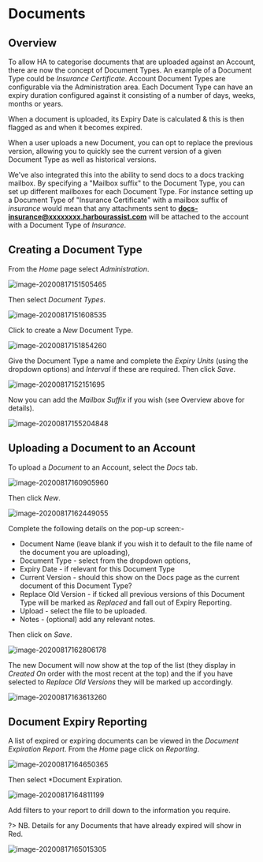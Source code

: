# Documents

## Overview

To allow HA to categorise documents that are uploaded against an Account, there are now the concept of Document Types.  An example of a Document Type could be *Insurance Certificate*.  Account Document Types are configurable via the Administration area.  Each Document Type can have an expiry duration configured against it consisting of a number of days, weeks, months or years.  

When a document is uploaded, its Expiry Date is calculated & this is then flagged as and when it becomes expired.  

When a user uploads a new Document, you can opt to replace the previous version, allowing you to quickly see the current version of a given Document Type as well as historical versions.

We've also integrated this into the ability to send docs to a docs tracking mailbox.  By specifying a "Mailbox suffix" to the Document Type, you can set up different mailboxes for each Document Type.  For instance setting up a Document Type of "Insurance Certificate" with a mailbox suffix of *insurance* would mean that any attachments sent to **docs-insurance@xxxxxxxx.harbourassist.com** will be attached to the account with a Document Type of *Insurance*.

## Creating a Document Type

From the *Home* page select *Administration*.

![image-20200817151505465](image-20200817151505465.png)

Then select *Document Types*.

![image-20200817151608535](image-20200817151608535.png)

Click to create a *New* Document Type.

![image-20200817151854260](image-20200817151854260.png)

Give the Document Type a name and complete the *Expiry Units* (using the dropdown options) and *Interval* if these are required.  Then click *Save*.

![image-20200817152151695](image-20200817152151695.png)

Now you can add the *Mailbox Suffix* if you wish (see Overview above for details).

![image-20200817155204848](image-20200817155204848.png)

## Uploading a Document to an Account

To upload a *Document* to an Account, select the *Docs* tab.

![image-20200817160905960](image-20200817160905960.png)

Then click *New*.

![image-20200817162449055](image-20200817162449055.png)

Complete the following details on the pop-up screen:-

- Document Name (leave blank if you wish it to default to the file name of the document you are uploading),
- Document Type - select from the dropdown options,
- Expiry Date - if relevant for this Document Type
- Current Version - should this show on the Docs page as the current document of this Document Type?
- Replace Old Version - if ticked all previous versions of this Document Type will be marked as *Replaced* and fall out of Expiry Reporting.
- Upload - select the file to be uploaded.
- Notes - (optional) add any relevant notes.

Then click on *Save*.

![image-20200817162806178](image-20200817162806178.png)

The new Document will now show at the top of the list (they display in *Created On* order with the most recent at the top) and the if you have selected to *Replace Old Versions* they will be marked up accordingly.

![image-20200817163613260](image-20200817163613260.png)

## Document Expiry Reporting

A list of expired or expiring documents can be viewed in the *Document Expiration Report*.  From the *Home* page click on *Reporting*.

![image-20200817164650365](image-20200817164650365.png)

Then select *Document Expiration.

![image-20200817164811199](image-20200817164811199.png)

Add filters to your report to drill down to the information you require.

?> NB. Details for any Documents that have already expired will show in Red.

![image-20200817165015305](image-20200817165015305.png)